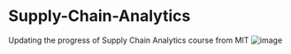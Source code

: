 # Supply-Chain-Analytics
Updating the progress of Supply Chain Analytics course from MIT 
![image](https://github.com/user-attachments/assets/e9574c89-7367-4ad8-a6e7-51de73f033bd)

